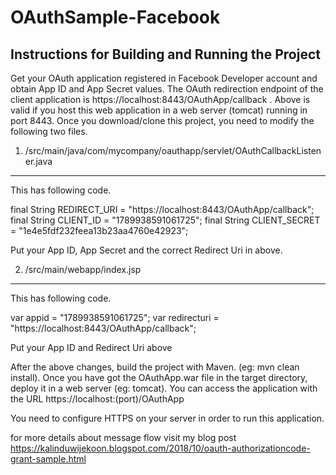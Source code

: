 # OAuthSample-Facebook

Instructions for Building and Running the Project
-------------------------------------------------
Get your OAuth application registered in Facebook Developer account and obtain App ID and App Secret values.
The OAuth redirection endpoint of the client application is https://localhost:8443/OAuthApp/callback .
Above is valid if you host this web application in a web server (tomcat) running in port 8443.
Once you download/clone this project, you need to modify the following two files.

1. /src/main/java/com/mycompany/oauthapp/servlet/OAuthCallbackListener.java
---------------------------------------------------------------------------

This has following code.

 final String REDIRECT_URI = "https://localhost:8443/OAuthApp/callback";
 final String CLIENT_ID = "1789938591061725";
 final String CLIENT_SECRET = "1e4e5fdf232feea13b23aa4760e42923";
 
Put your App ID, App Secret and the correct Redirect Uri in above.

2. /src/main/webapp/index.jsp
------------------------------

This has following code. 
 
 var appid = "1789938591061725";
 var redirecturi = "https://localhost:8443/OAuthApp/callback";

Put your App ID and Redirect Uri above 


After the above changes, build the project with Maven. (eg: mvn clean install).
Once you have got the OAuthApp.war file in the target directory, deploy it in a web server (eg: tomcat).
You can access the application with the URL https://localhost:(port)/OAuthApp 

You need to configure HTTPS on your server in order to run this application.

for more details about message flow visit my blog post 
https://kalinduwijekoon.blogspot.com/2018/10/oauth-authorizationcode-grant-sample.html





